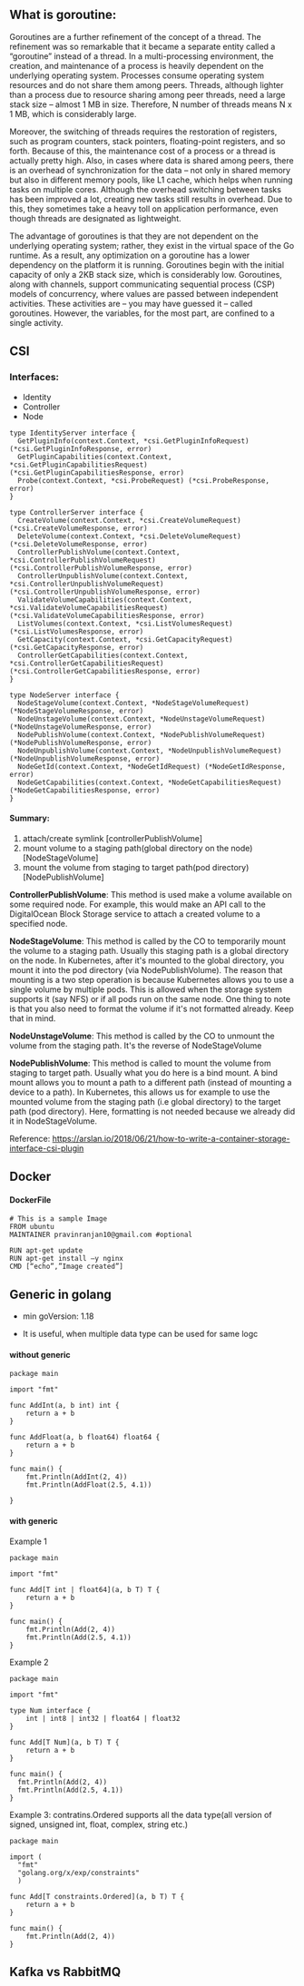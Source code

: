 
## What is goroutine:
Goroutines are a further refinement of the concept of a thread. The refinement was
so remarkable that it became a separate entity called a “goroutine” instead of a thread. In a multi-processing environment, the creation, and maintenance of a process is heavily dependent on the underlying operating system. Processes consume operating system resources and do not share them among peers. Threads, although lighter than a process due to resource sharing among peer threads, need a large stack size – almost 1 MB in size. Therefore, N number of threads means N x 1 MB, which is considerably large.

Moreover, the switching of threads requires the restoration of registers, such as program counters, stack pointers, floating-point registers, and so forth. Because of this, the maintenance cost of a process or a thread is actually pretty high. Also, in cases where data is shared among peers, there is an overhead of synchronization for the data – not only in shared memory but also in different memory pools, like L1 cache, which helps when running tasks on multiple cores. Although the overhead switching between tasks has been improved a lot, creating new tasks still results in overhead. Due to this, they sometimes take a heavy toll on application performance, even though threads are designated as lightweight.

The advantage of goroutines is that they are not dependent on the underlying operating system; rather, they exist in the virtual space of the Go runtime. As a result, any optimization on a goroutine has a lower dependency on the platform it is running. Goroutines begin with the initial capacity of only a 2KB stack size, which is considerably low. Goroutines, along with channels, support communicating sequential process (CSP) models of concurrency, where values are passed between independent activities. These activities are – you may have guessed it – called goroutines. However, the variables, for the most part, are confined to a single activity.

## CSI

### Interfaces:
* Identity
* Controller
* Node


```
type IdentityServer interface {
  GetPluginInfo(context.Context, *csi.GetPluginInfoRequest) (*csi.GetPluginInfoResponse, error)
  GetPluginCapabilities(context.Context, *csi.GetPluginCapabilitiesRequest) (*csi.GetPluginCapabilitiesResponse, error)
  Probe(context.Context, *csi.ProbeRequest) (*csi.ProbeResponse, error)
}

```
```
type ControllerServer interface {
  CreateVolume(context.Context, *csi.CreateVolumeRequest) (*csi.CreateVolumeResponse, error)
  DeleteVolume(context.Context, *csi.DeleteVolumeRequest) (*csi.DeleteVolumeResponse, error)
  ControllerPublishVolume(context.Context, *csi.ControllerPublishVolumeRequest) (*csi.ControllerPublishVolumeResponse, error)
  ControllerUnpublishVolume(context.Context, *csi.ControllerUnpublishVolumeRequest) (*csi.ControllerUnpublishVolumeResponse, error)
  ValidateVolumeCapabilities(context.Context, *csi.ValidateVolumeCapabilitiesRequest) (*csi.ValidateVolumeCapabilitiesResponse, error)
  ListVolumes(context.Context, *csi.ListVolumesRequest) (*csi.ListVolumesResponse, error)
  GetCapacity(context.Context, *csi.GetCapacityRequest) (*csi.GetCapacityResponse, error)
  ControllerGetCapabilities(context.Context, *csi.ControllerGetCapabilitiesRequest) (*csi.ControllerGetCapabilitiesResponse, error)
}
```
```
type NodeServer interface {
  NodeStageVolume(context.Context, *NodeStageVolumeRequest) (*NodeStageVolumeResponse, error)
  NodeUnstageVolume(context.Context, *NodeUnstageVolumeRequest) (*NodeUnstageVolumeResponse, error)
  NodePublishVolume(context.Context, *NodePublishVolumeRequest) (*NodePublishVolumeResponse, error)
  NodeUnpublishVolume(context.Context, *NodeUnpublishVolumeRequest) (*NodeUnpublishVolumeResponse, error)
  NodeGetId(context.Context, *NodeGetIdRequest) (*NodeGetIdResponse, error)
  NodeGetCapabilities(context.Context, *NodeGetCapabilitiesRequest) (*NodeGetCapabilitiesResponse, error)
}
```

#### Summary:
1. attach/create symlink [controllerPublishVolume]
2. mount volume to a staging path(global directory on the node) [NodeStageVolume]
3. mount the volume from staging to target path(pod directory) [NodePublishVolume]


**ControllerPublishVolume**: This method is used make a volume available on some required node. For example, this would make an API call to the DigitalOcean Block Storage service to attach a created volume to a specified node.

**NodeStageVolume**: This method is called by the CO to temporarily mount the volume to a staging path. Usually this staging path is a global directory on the node. In Kubernetes, after it's mounted to the global directory, you mount it into the pod directory (via NodePublishVolume). The reason that mounting is a two step operation is because Kubernetes allows you to use a single volume by multiple pods. This is allowed when the storage system supports it (say NFS) or if all pods run on the same node. One thing to note is that you also need to format  the volume if it's not formatted already. Keep that in mind.

**NodeUnstageVolume**: This method is called by the CO to unmount the volume from the staging path. It's the reverse of NodeStageVolume

**NodePublishVolume**: This method is called to mount the volume from staging to target path. Usually what you do here is a bind mount. A bind mount allows you to mount a path to a different path (instead of mounting a device to a path). In Kubernetes, this allows us for example to use the mounted volume from the staging path (i.e global directory) to the target path (pod directory). Here, formatting is not needed because we already did it in NodeStageVolume.

Reference:
https://arslan.io/2018/06/21/how-to-write-a-container-storage-interface-csi-plugin

## Docker

#### DockerFile
```
# This is a sample Image
FROM ubuntu
MAINTAINER pravinranjan10@gmail.com #optional

RUN apt-get update
RUN apt-get install –y nginx
CMD [“echo”,”Image created”]
```

## Generic in golang
* min goVersion: 1.18

* It is useful, when multiple data type can be used for same logc

#### without generic
```
package main

import "fmt"

func AddInt(a, b int) int {
	return a + b
}

func AddFloat(a, b float64) float64 {
	return a + b
}

func main() {
	fmt.Println(AddInt(2, 4))
	fmt.Println(AddFloat(2.5, 4.1))

}
```

#### with generic
Example 1

```
package main

import "fmt"

func Add[T int | float64](a, b T) T {
	return a + b
}

func main() {
	fmt.Println(Add(2, 4))
	fmt.Println(Add(2.5, 4.1))
}
```
Example 2

```
package main

import "fmt"

type Num interface {
	int | int8 | int32 | float64 | float32
}

func Add[T Num](a, b T) T {
	return a + b
}

func main() {
  fmt.Println(Add(2, 4))
  fmt.Println(Add(2.5, 4.1))
}
```
Example 3: contratins.Ordered supports all the data type(all version of signed, unsigned int, float, complex, string etc.)
```
package main

import (
  "fmt"
  "golang.org/x/exp/constraints"
  )

func Add[T constraints.Ordered](a, b T) T {
	return a + b
}

func main() {
	fmt.Println(Add(2, 4))
}
```

## Kafka vs RabbitMQ
